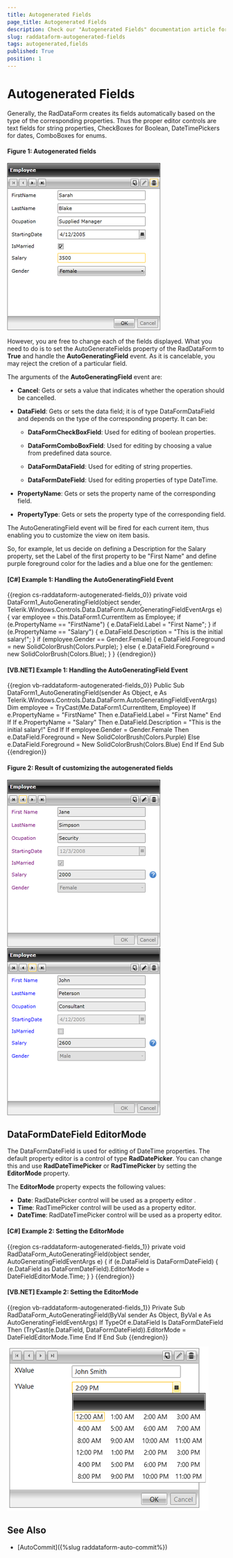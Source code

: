 ```yaml
---
title: Autogenerated Fields
page_title: Autogenerated Fields
description: Check our "Autogenerated Fields" documentation article for the RadDataForm WPF control.
slug: raddataform-autogenerated-fields
tags: autogenerated,fields
published: True
position: 1
---
```


# Autogenerated Fields

Generally, the RadDataForm creates its fields automatically based on the type of the corresponding properties. Thus the proper editor controls are text fields for string properties, CheckBoxes for Boolean, DateTimePickers for dates, ComboBoxes for enums.

#### __Figure 1: Autogenerated fields__

![Autogenerated fields](images/RadDataForm_bindToCollection.png)

However, you are free to change each of the fields displayed. What you need to do is to set the AutoGenerateFields property of the RadDataForm to **True** and handle the **AutoGeneratingField** event. As it is cancelable, you may reject the cretion of a particular field.  

The arguments of the **AutoGeneratingField** event are:

* **Cancel**: Gets or sets a value that indicates whether the operation should be cancelled.

* **DataField**: Gets or sets the data field; it is of type DataFormDataField and depends on the type of the corresponding property. It can be:

	* **DataFormCheckBoxField**: Used for editing of boolean properties.

	* **DataFormComboBoxField**: Used for editing by choosing a value from predefined data source.

	* **DataFormDataField**: Used for editing of string properties.

	* **DataFormDateField**: Used for editing properties of type DateTime.

* **PropertyName**: Gets or sets the property name of the corresponding field.

* **PropertyType**: Gets or sets the property type of the corresponding field.

The AutoGeneratingField event will be fired for each current item, thus enabling you to customize the view on item basis. 

So, for example, let us decide on defining a Description for the Salary property, set the Label of the first property to be "First Name" and define purple foreground color for the ladies and a blue one for the gentlemen:

#### __[C#] Example 1: Handling the AutoGeneratingField Event__
{{region cs-raddataform-autogenerated-fields_0}}
	private void DataForm1_AutoGeneratingField(object sender, Telerik.Windows.Controls.Data.DataForm.AutoGeneratingFieldEventArgs e)
	{
	    var employee = this.DataForm1.CurrentItem as Employee;
	    if (e.PropertyName == "FirstName")
	    {
	        e.DataField.Label = "First Name";
	    }
	    if (e.PropertyName == "Salary")
	    {
	        e.DataField.Description = "This is the initial salary!";
	    }
	    if (employee.Gender == Gender.Female)
	    {
	        e.DataField.Foreground = new SolidColorBrush(Colors.Purple);
	    }
	    else
	    {
	        e.DataField.Foreground = new SolidColorBrush(Colors.Blue);
	    }
	}
{{endregion}}

#### __[VB.NET] Example 1: Handling the AutoGeneratingField Event__
{{region vb-raddataform-autogenerated-fields_0}}
	Public Sub DataForm1_AutoGeneratingField(sender As Object, e As Telerik.Windows.Controls.Data.DataForm.AutoGeneratingFieldEventArgs)
	    Dim employee = TryCast(Me.DataForm1.CurrentItem, Employee)
	    If e.PropertyName = "FirstName" Then
	        e.DataField.Label = "First Name"
	    End If
	    If e.PropertyName = "Salary" Then
	        e.DataField.Description = "This is the initial salary!"
	    End If
	    If employee.Gender = Gender.Female Then
	        e.DataField.Foreground = New SolidColorBrush(Colors.Purple)
	    Else
	        e.DataField.Foreground = New SolidColorBrush(Colors.Blue)
	    End If
	End Sub
{{endregion}}

#### __Figure 2: Result of customizing the autogenerated fields__

![Result of customizing the autogenerated fields #1](images/RadDataForm_customizeAutoGeneratedFields.png)
![Result of customizing the autogenerated fields #2](images/RadDataForm_customizeAutoGeneratedFields2.png)

## DataFormDateField EditorMode

The DataFormDateField is used for editing of DateTime properties. The default property editor is a control of type __RadDatePicker__. You can change this and use __RadDateTimePicker__ or __RadTimePicker__ by setting the __EditorMode__ property.

The __EditorMode__ property expects the following values:

* __Date__: RadDatePicker control will be used as a property editor .
* __Time__: RadTimePicker control will be used as a property editor.
* __DateTime__: RadDateTimePicker control will be used as a property editor.

#### __[C#] Example 2: Setting the EditorMode__
{{region cs-raddataform-autogenerated-fields_1}}
	private void RadDataForm_AutoGeneratingField(object sender, AutoGeneratingFieldEventArgs e)
	{
		if (e.DataField is DataFormDateField)
		{
			(e.DataField as DataFormDateField).EditorMode = DateFieldEditorMode.Time;
		}
	}
{{endregion}}

#### __[VB.NET] Example 2: Setting the EditorMode__
{{region vb-raddataform-autogenerated-fields_1}}
	Private Sub RadDataForm_AutoGeneratingField(ByVal sender As Object, ByVal e As AutoGeneratingFieldEventArgs)
		If TypeOf e.DataField Is DataFormDateField Then
			(TryCast(e.DataField, DataFormDateField)).EditorMode = DateFieldEditorMode.Time
		End If
End Sub
{{endregion}}

![Result of customizing the autogenerated fields #3](images/raddataform-autogenerated-fields-0.png)

## See Also

* [AutoCommit]({%slug raddataform-auto-commit%})